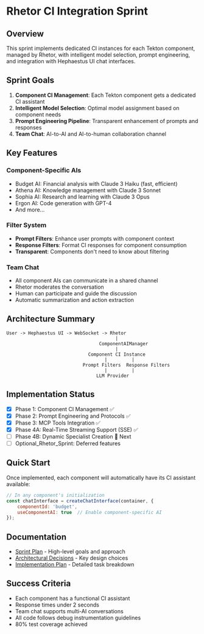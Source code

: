 # Rhetor CI Integration Sprint

## Overview

This sprint implements dedicated CI instances for each Tekton component, managed by Rhetor, with intelligent model selection, prompt engineering, and integration with Hephaestus UI chat interfaces.

## Sprint Goals

1. **Component CI Management**: Each Tekton component gets a dedicated CI assistant
2. **Intelligent Model Selection**: Optimal model assignment based on component needs
3. **Prompt Engineering Pipeline**: Transparent enhancement of prompts and responses
4. **Team Chat**: AI-to-AI and AI-to-human collaboration channel

## Key Features

### Component-Specific AIs
- Budget AI: Financial analysis with Claude 3 Haiku (fast, efficient)
- Athena AI: Knowledge management with Claude 3 Sonnet
- Sophia AI: Research and learning with Claude 3 Opus
- Ergon AI: Code generation with GPT-4
- And more...

### Filter System
- **Prompt Filters**: Enhance user prompts with component context
- **Response Filters**: Format CI responses for component consumption
- **Transparent**: Components don't need to know about filtering

### Team Chat
- All component AIs can communicate in a shared channel
- Rhetor moderates the conversation
- Human can participate and guide the discussion
- Automatic summarization and action extraction

## Architecture Summary

```
User -> Hephaestus UI -> WebSocket -> Rhetor
                                        |
                                  ComponentAIManager
                                        |
                              Component CI Instance
                                    |         |
                            Prompt Filters  Response Filters
                                    |         |
                                 LLM Provider
```

## Implementation Status

- [x] Phase 1: Component CI Management ✅
- [x] Phase 2: Prompt Engineering and Protocols ✅
- [x] Phase 3: MCP Tools Integration ✅
- [x] Phase 4A: Real-Time Streaming Support (SSE) ✅
- [ ] Phase 4B: Dynamic Specialist Creation 🎯 Next
- [ ] Optional_Rhetor_Sprint: Deferred features

## Quick Start

Once implemented, each component will automatically have its CI assistant available:

```javascript
// In any component's initialization
const chatInterface = createChatInterface(container, {
    componentId: 'budget',
    useComponentAI: true  // Enable component-specific AI
});
```

## Documentation

- [Sprint Plan](SprintPlan.md) - High-level goals and approach
- [Architectural Decisions](ArchitecturalDecisions.md) - Key design choices
- [Implementation Plan](ImplementationPlan.md) - Detailed task breakdown

## Success Criteria

- Each component has a functional CI assistant
- Response times under 2 seconds
- Team chat supports multi-AI conversations
- All code follows debug instrumentation guidelines
- 80% test coverage achieved
